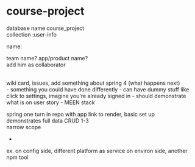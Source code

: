 # course-project

database name course_project <br>
collection :user-info

name:
<br>

team name? app/product name? <br>
add him as collaborator

<br>
wiki card, issues, add something about spring 4 (what happens next) <br>
 - something you could have done differently
 - can have dummy stuff like click to settings, imagine you're already signed in
 - should demonstrate what is on user story
 - MEEN stack
 
 spring one turn in repo with app link to render, basic set up
 <br>
demonstrates full data CRUD 1-3 <br>
narrow scope

+
ex. on config side, different platform as service
on environ side, another npm tool

